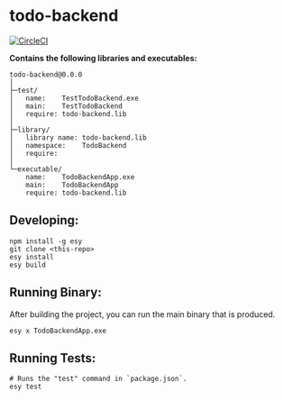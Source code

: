 # todo-backend


[![CircleCI](https://circleci.com/gh/yourgithubhandle/todo-backend/tree/master.svg?style=svg)](https://circleci.com/gh/yourgithubhandle/todo-backend/tree/master)


**Contains the following libraries and executables:**

```
todo-backend@0.0.0
│
├─test/
│   name:    TestTodoBackend.exe
│   main:    TestTodoBackend
│   require: todo-backend.lib
│
├─library/
│   library name: todo-backend.lib
│   namespace:    TodoBackend
│   require:
│
└─executable/
    name:    TodoBackendApp.exe
    main:    TodoBackendApp
    require: todo-backend.lib
```

## Developing:

```
npm install -g esy
git clone <this-repo>
esy install
esy build
```

## Running Binary:

After building the project, you can run the main binary that is produced.

```
esy x TodoBackendApp.exe 
```

## Running Tests:

```
# Runs the "test" command in `package.json`.
esy test
```
